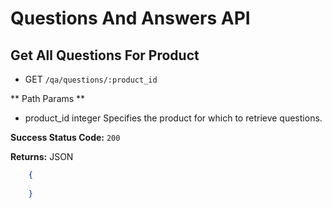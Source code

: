 # Questions And Answers API
## Get All Questions For Product
* GET `/qa/questions/:product_id`

** Path Params **
* product_id	integer	Specifies the product for which to retrieve questions.

**Success Status Code:** `200`

**Returns:** JSON

```json
    {
        
    }
```
